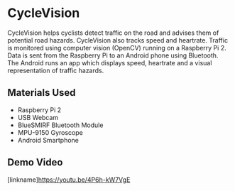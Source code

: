 # CycleVision
CycleVision helps cyclists detect traffic on the road and advises them of potential road hazards. CycleVision also tracks speed and heartrate. Traffic is monitored using computer vision (OpenCV) running on a Raspberry Pi 2. Data is sent from the Raspberry Pi to an Android phone using Bluetooth. The Android runs an app which displays speed, heartrate and a visual representation of traffic hazards.


## Materials Used

* Raspberry Pi 2
* USB Webcam
* BlueSMIRF Bluetooth Module
* MPU-9150 Gyroscope
* Android Smartphone

## Demo Video

[linkname]https://youtu.be/4P6h-kW7VgE
